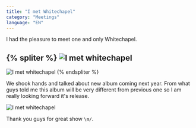 ```yaml
---
title: "I met Whitechapel"
category: "Meetings"
language: "EN"
---
```


I had the pleasure to meet one and only Whitechapel.

{% spliter %}
![I met whitechapel](/assets/music-reports/2024-08-08-i-met-whitechapel/i-met-whitechapel2.jpg)
---
![I met whitechapel](/assets/music-reports/2024-08-08-i-met-whitechapel/i-met-whitechapel3.jpg)
{% endspliter %}

We shook hands and talked about new album coming next year.
From what guys told me this album will be very different from previous one
so I am really looking forward it's release.

![I met whitechapel](/assets/music-reports/2024-08-08-i-met-whitechapel/i-met-whitechapel.jpg)

Thank you guys for great show `\m/`.
